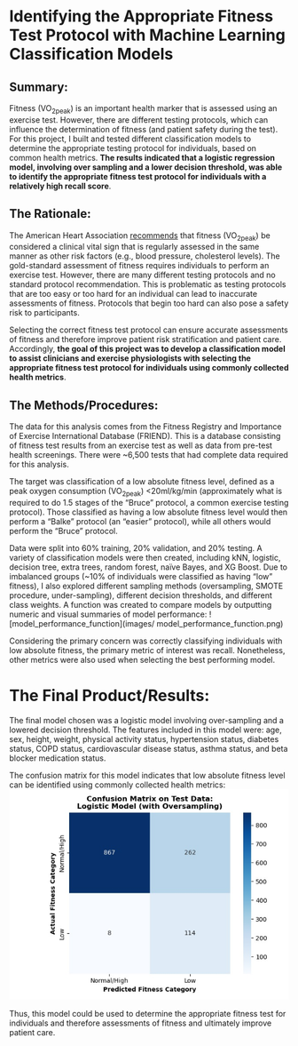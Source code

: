 # Identifying the Appropriate Fitness Test Protocol with Machine Learning Classification Models

## Summary:
Fitness (VO<sub>2peak</sub>) is an important health marker that is assessed using an exercise test. However, there are different testing protocols, which can influence the determination of fitness (and patient safety during the test). For this project, I built and tested different classification models to determine the appropriate testing protocol for individuals, based on common health metrics. **The results indicated that a logistic regression model, involving over sampling and a lower decision threshold, was able to identify the appropriate fitness test protocol for individuals with a relatively high recall score**.


## The Rationale:
The American Heart Association [recommends]( https://pubmed.ncbi.nlm.nih.gov/27881567/) that fitness (VO<sub>2peak</sub>) be considered a clinical vital sign that is regularly assessed in the same manner as other risk factors (e.g., blood pressure, cholesterol levels). The gold-standard assessment of fitness requires individuals to perform an exercise test. However, there are many different testing protocols and no standard protocol recommendation. This is problematic as testing protocols that are too easy or too hard for an individual can lead to inaccurate assessments of fitness. Protocols that begin too hard can also pose a safety risk to participants.

Selecting the correct fitness test protocol can ensure accurate assessments of fitness and therefore improve patient risk stratification and patient care. Accordingly, **the goal of this project was to develop a classification model to assist clinicians and exercise physiologists with selecting the appropriate fitness test protocol for individuals using commonly collected health metrics**.


## The Methods/Procedures:
The data for this analysis comes from the Fitness Registry and Importance of Exercise International Database (FRIEND). This is a database consisting of fitness test results from an exercise test as well as data from pre-test health screenings. There were ~6,500 tests that had complete data required for this analysis.

The target was classification of a low absolute fitness level, defined as a peak oxygen consumption (VO<sub>2peak</sub>) <20ml/kg/min (approximately what is required to do 1.5 stages of the “Bruce” protocol, a common exercise testing protocol). Those classified as having a low absolute fitness level would then perform a “Balke” protocol (an “easier” protocol), while all others would perform the “Bruce” protocol.

Data were split into 60% training, 20% validation, and 20% testing. A variety of classification models were then created, including kNN, logistic, decision tree, extra trees, random forest, naïve Bayes, and XG Boost. Due to imbalanced groups (~10% of individuals were classified as having “low” fitness), I also explored different sampling methods (oversampling, SMOTE procedure, under-sampling), different decision thresholds, and different class weights.
A function was created to compare models by outputting numeric and visual summaries of model performance:
![model_performance_function](images/ model_performance_function.png)

Considering the primary concern was correctly classifying individuals with low absolute fitness, the primary metric of interest was recall. Nonetheless, other metrics were also used when selecting the best performing model.


# The Final Product/Results:
The final model chosen was a logistic model involving over-sampling and a lowered decision threshold. The features included in this model were: age, sex, height, weight, physical activity status, hypertension status, diabetes status, COPD status, cardiovascular disease status, asthma status, and beta blocker medication status. 

The confusion matrix for this model indicates that low absolute fitness level can be identified using commonly collected health metrics:
![confusion_matrix](images/model_confusion.jpg)

Thus, this model could be used to determine the appropriate fitness test for individuals and therefore assessments of fitness and ultimately improve patient care.
